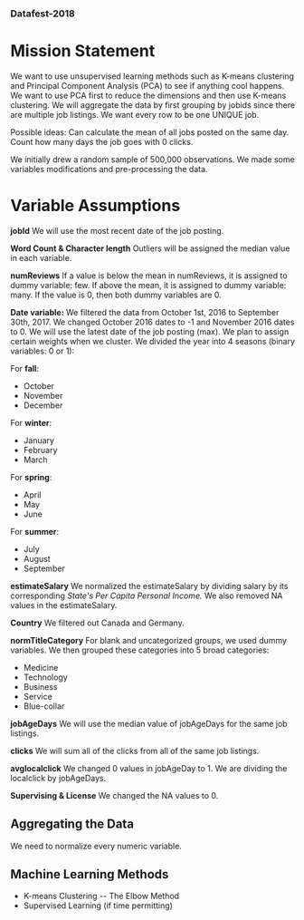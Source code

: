 ### Datafest-2018

# Mission Statement
We want to use unsupervised learning methods such as K-means clustering and Principal Component Analysis (PCA) to see if anything cool happens. We want to use PCA first to reduce the dimensions and then use K-means clustering. We will aggregate the data by first grouping by jobids since there are multiple job listings. We want every row to be one UNIQUE job. 

Possible ideas: Can calculate the mean of all jobs posted on the same day.  Count how many days the job goes with 0 clicks. 

We initially drew a random sample of 500,000 observations. We made some variables modifications and pre-processing the data.

# Variable Assumptions
**jobId**
We will use the most recent date of the job posting.

**Word Count & Character length** 
Outliers will be assigned the median value in each variable.

**numReviews**
If a value is below the mean in numReviews, it is assigned to dummy variable: few. 
If above the mean, it is assigned to dummy variable: many. 
If the value is 0, then both dummy variables are 0.

**Date variable:**
We filtered the data from October 1st, 2016 to September 30th, 2017. We changed October 2016 dates to -1 and November 2016 dates to 0. We will use the latest date of the job posting (max). We plan to assign certain weights when we cluster. 
We divided the year into 4 seasons (binary variables: 0 or 1):

For **fall**:
* October
* November
* December 

For **winter**:
* January
* February
* March

For **spring**:
* April
* May
* June 

For **summer**:
* July
* August
* September

**estimateSalary**
We normalized the estimateSalary by dividing salary by its corresponding *State's Per Capita Personal Income.* We also removed NA values in the estimateSalary.

**Country**
We filtered out Canada and Germany.

**normTitleCategory**
For blank and uncategorized groups, we used dummy variables. We then grouped these categories into 5 broad categories:
* Medicine
* Technology
* Business
* Service
* Blue-collar

**jobAgeDays**
We will use the median value of jobAgeDays for the same job listings.

**clicks**
We will sum all of the clicks from all of the same job listings.

**avglocalclick**
We changed 0 values in jobAgeDay to 1. We are dividing the localclick by jobAgeDays.

**Supervising & License**
We changed the NA values to 0.

## Aggregating the Data
We need to normalize every numeric variable.

## Machine Learning Methods
* K-means Clustering -- The Elbow Method
* Supervised Learning (if time permitting)
